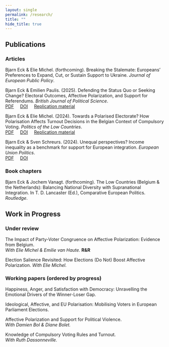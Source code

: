 ```yaml
---
layout: single
permalink: /research/
title: ""
hide_title: true
---
```


## Publications
### Articles
Bjarn Eck & Elie Michel. (forthcoming). Breaking the Stalemate: Europeans’ Preferences to Expand, Cut, or Sustain Support to Ukraine. _Journal of European Public Policy_.

Bjarn Eck & Emilien Paulis. (2025). Defending the Status Quo or Seeking Change? Electoral Outcomes, Affective Polarization, and Support for Referendums. _British Journal of Political Science_.  
[PDF](/assets/defending-the-status-quo-or-seeking-change-electoral-outcomes-affective-polarization-and-support-for-referendums.pdf.pdf) &nbsp;&nbsp;&nbsp; [DOI](https://doi.org/10.1017/S0007123425000365) &nbsp;&nbsp;&nbsp; [Replication material](https://doi.org/10.7910/DVN/VECW81)


Bjarn Eck & Elie Michel. (2024). Towards a Polarised Electorate? How Polarisation Affects Turnout Decisions in the Belgian Context of Compulsory Voting. _Politics of the Low Countries_.  
[PDF](/assets/EckMichel_PLC_2024.pdf) &nbsp;&nbsp;&nbsp; [DOI](https://doi.org/10.5553/PLC/.000079) &nbsp;&nbsp;&nbsp; [Replication material](https://osf.io/8uqys/?view_only=7ff818b7f54e42a788995bea4ed82df6)


Bjarn Eck & Sven Schreurs. (2024). Unequal perspectives? Income inequality as a benchmark for support for European integration. _European Union Politics_.  
[PDF](/assets/EckSchreurs_EUP_2024.pdf) &nbsp;&nbsp;&nbsp; [DOI](https://doi.org/10.1177/14651165231226054)



### Book chapters 
Bjarn Eck & Jochem Vanagt. (forthcoming). The Low Countries (Belgium & the Netherlands): Balancing National Diversity with Supranational Integration. In T. D. Lancaster (Ed.), Comparative European Politics. _Routledge_.



## Work in Progress
### Under review 
The Impact of Party-Voter Congruence on Affective Polarization: Evidence from Belgium.     
_With Elie Michel & Emilie van Haute._ **R&R**

Election Salience Revisited: How Elections (Do Not) Boost Affective Polarization. 
_With Elie Michel._

### Working papers (ordered by progress)
Happiness, Anger, and Satisfaction with Democracy: Unravelling the Emotional Drivers of the Winner-Loser Gap.

Ideological, Affective, and EU Polarisation: Mobilising Voters in European Parliament Elections.

Affective Polarization and Support for Political Violence.    
_With Damien Bol & Diane Bolet._

Knowledge of Compulsory Voting Rules and Turnout.     
_With Ruth Dassonneville._
